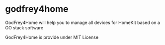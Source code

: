 # godfrey4home
GodFrey4Home will help you to manage all devices for HomeKit  based on a GO stack software

GodFrey4Home is provide under MIT License 

